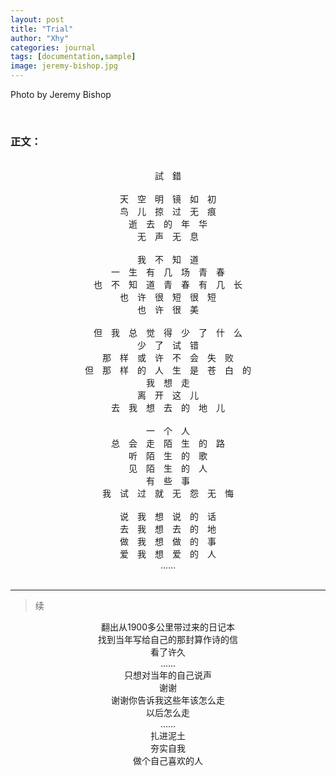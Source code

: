 ```yaml
---
layout: post
title: "Trial"
author: "Xhy"
categories: journal
tags: [documentation,sample]
image: jeremy-bishop.jpg
---
```

Photo by Jeremy Bishop

<br />

### 正文：

<br />

<center>試　錯</center>

<br />

<center>天　空　明　镜　如　初</center>
<center>鸟　儿　掠　过　无　痕</center>
<center>逝　去　的　年　华</center>
<center>无　声　无　息</center>
<br />

<center>我　不　知　道</center>
<center>一　生　有　几　场　青　春</center>
<center>也　不　知　道　青　春　有　几　长</center>
<center>也　许　很　短　很　短</center>
<center>也　许　很　美</center>
<br />

<center>但　我　总　觉　得　少　了　什　么</center>
<center>少　了　试　错</center>
<center>那　样　或　许　不　会　失　败</center>
<center>但　那　样　的　人　生　是　苍　白　的</center>
<center>我　想　走</center>
<center>离　开　这　儿</center>
<center>去　我　想　去　的　地　儿</center>
<br />

<center>一　个　人</center>
<center>总　会　走　陌　生　的　路</center>
<center>听　陌　生　的　歌</center>
<center>见　陌　生　的　人</center>
<center>有　些　事</center>
<center>我　试　过　就　无　怨　无　悔</center>
<br />

<center>说　我　想　说　的　话</center>
<center>去　我　想　去　的　地</center>
<center>做　我　想　做　的　事</center>
<center>爱　我　想　爱　的　人</center>


<center>……</center>

<br>

---
>续
<center>翻出从1900多公里带过来的日记本</center>
<center>找到当年写给自己的那封算作诗的信</center>
<center>看了许久</center>
<center>……</center>

<center>只想对当年的自己说声</center>
<center>谢谢</center>
<center>谢谢你告诉我这些年该怎么走</center>
<center>以后怎么走</center>
<center>……</center>

<center>扎进泥土</center>
<center>夯实自我</center>
<center>做个自己喜欢的人</center>
<br>
